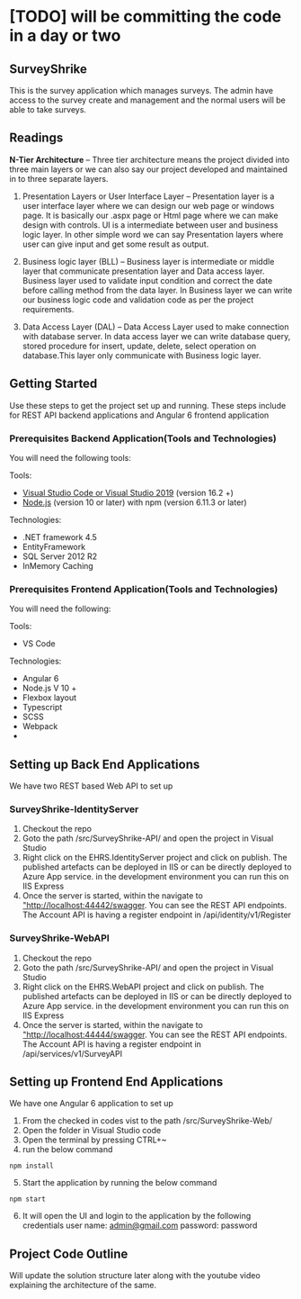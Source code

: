 # [TODO] will be committing the code in a day or two

## SurveyShrike
This is the survey application which manages surveys. The admin have access to the survey create and management and the normal users will be able to take surveys.
 


## Readings  
**N-Tier Architecture** – Three tier architecture means the project divided into three main layers or we can also say our project developed and maintained in to three separate layers.

1. Presentation Layers or User Interface Layer
– Presentation layer is a user interface layer where we can design our web page or windows page. It is basically our .aspx page or Html page where we can make design with controls. UI is a intermediate between user and business logic layer. In other simple word we can say Presentation layers where user can give input and get some result as output.

2. Business logic layer (BLL)
– Business layer is intermediate or middle layer that communicate presentation layer and Data access layer.
Business layer used to validate input condition and correct the date before calling method from the data layer.
In Business layer we can write our business logic code and validation code as per the project requirements.

3. Data Access Layer (DAL)
– Data Access Layer used to make connection with database server. In data access layer we can write database query, stored procedure for insert, update, delete, select operation on database.This layer only communicate with Business logic layer.



## Getting Started

Use these steps to get the project set up and running. These steps include for REST API backend applications and Angular 6 frontend application

### Prerequisites Backend Application(Tools and Technologies)
You will need the following tools:

Tools:
-   [Visual Studio Code or Visual Studio 2019](https://visualstudio.microsoft.com/vs/)  (version 16.2 +)
-   [Node.js](https://nodejs.org/en/)  (version 10 or later) with npm (version 6.11.3 or later)

Technologies:
-   .NET framework 4.5
-   EntityFramework
-   SQL Server 2012 R2
-   InMemory Caching

### Prerequisites Frontend Application(Tools and Technologies)
You will need the following:

Tools: 
-  VS Code

Technologies:
-  Angular 6
-  Node.js V 10 +
-  Flexbox layout
-  Typescript
-  SCSS
-  Webpack
-  

## Setting up Back End Applications
We have two REST based Web API to set up 

### SurveyShrike-IdentityServer
1. Checkout the repo 
2. Goto the path /src/SurveyShrike-API/  and open the project in Visual Studio
3. Right click on the EHRS.IdentityServer project and click on publish. The published artefacts can be deployed in IIS or can be directly deployed to Azure App service. in the development environment you can run this on IIS Express
4. Once the server is started, within the  navigate to ["http://localhost:44442/swagger](http://localhost:44442/swagger). You can see the REST API endpoints. The Account API is having a register endpoint in  /api/identity/v1/Register
    
### SurveyShrike-WebAPI
1. Checkout the repo 
2. Goto the path /src/SurveyShrike-API/  and open the project in Visual Studio
3. Right click on the EHRS.WebAPI project and click on publish. The published artefacts can be deployed in IIS or can be directly deployed to Azure App service. in the development environment you can run this on IIS Express
4. Once the server is started, within the  navigate to ["http://localhost:44444/swagger](http://localhost:44444/swagger). You can see the REST API endpoints. The Account API is having a register endpoint in  /api/services/v1/SurveyAPI

 ## Setting up Frontend End Applications
We have one Angular 6 application to set up 

1. From the checked in codes vist to the path /src/SurveyShrike-Web/
2. Open the folder in Visual Studio code
3. Open the terminal by pressing CTRL+~
4. run the below command
  ```
  npm install
  ```
 5. Start the application by running the below command
 ```
 npm start
 ```
 6. It will open the UI and login to the application by the following credentials
    user name: admin@gmail.com
    password: password
  
 
 
## Project Code Outline

Will update the solution structure later along with the youtube video explaining the architecture of the same. 
